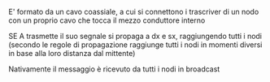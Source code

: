 E' formato da un cavo coassiale, a cui si connettono i trascriver di un nodo con un proprio cavo che tocca il mezzo conduttore interno 

SE A trasmette il suo segnale si propaga a dx e sx, raggiungendo tutti i nodi (secondo le regole di propagazione raggiunge tutti i nodi in momenti diversi in base alla loro distanza dal mittente)

Nativamente il messaggio è ricevuto da tutti i nodi in broadcast